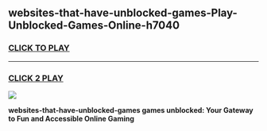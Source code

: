 
## websites-that-have-unblocked-games-Play-Unblocked-Games-Online-h7040
<h3>
<a href="https://premium76.site?title=websites-that-have-unblocked-games&ref=25A">CLICK TO PLAY</a></h3>
<hr>

<h3>
<a href="https://premium76.site?title=websites-that-have-unblocked-games&ref=25A">CLICK 2 PLAY</a>
  
</h3>

<a href="https://premium76.site?title=websites-that-have-unblocked-games&ref=25A"><img src="https://clearcache.store/games.png"></a>


**websites-that-have-unblocked-games games unblocked: Your Gateway to Fun and Accessible Online Gaming**
